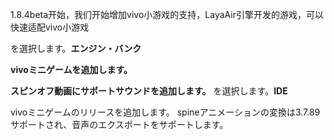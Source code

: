 



1.8.4beta开始，我们开始增加vivo小游戏的支持，LayaAir引擎开发的游戏，可以快速适配vivo小游戏

を選択します。**エンジン・バンク**


  **vivoミニゲームを追加します。**
  
  **スピンオフ動画にサポートサウンドを追加します。**
を選択します。**IDE**

vivoミニゲームのリリースを追加します。
spineアニメーションの変換は3.7.89サポートされ、音声のエクスポートをサポートします。
